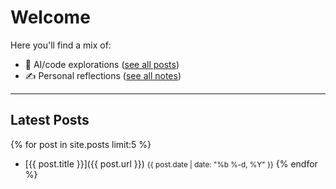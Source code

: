 # Welcome

Here you'll find a mix of:
- 🧠 AI/code explorations ([see all posts](/))
- ✍️ Personal reflections ([see all notes](/notes/))

---

## Latest Posts

{% for post in site.posts limit:5 %}
- [{{ post.title }}]({{ post.url }}) <small>{{ post.date | date: "%b %-d, %Y" }}</small>
{% endfor %}
